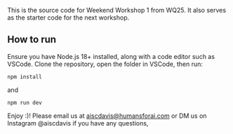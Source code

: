 This is the source code for Weekend Workshop 1 from WQ25. It also serves as the starter code for the next workshop.

## How to run

Ensure you have Node.js 18+ installed, along with a code editor such as VSCode. Clone the repository, open the folder in VSCode, then run:

```
npm install
```
and
```
npm run dev
```

Enjoy :)! Please email us at aiscdavis@humansforai.com or DM us on Instagram @aiscdavis if you have any questions,
